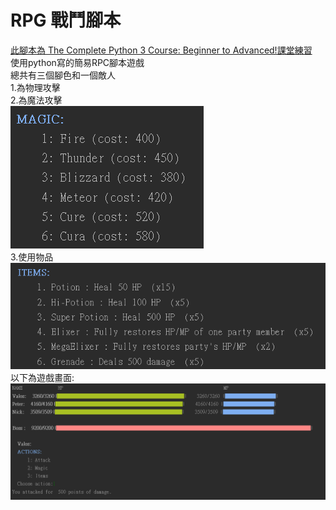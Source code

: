 # RPG 戰鬥腳本 
<a href="https://www.udemy.com/python-complete/learn/v4/overview">此腳本為
The Complete Python 3 Course: Beginner to Advanced!課堂練習</a><br>
使用python寫的簡易RPC腳本遊戲<br>
總共有三個腳色和一個敵人<br>
1.為物理攻擊<br>
2.為魔法攻擊<br>
![image](images/magics.PNG)<br>
3.使用物品<br>
![image](images/items.PNG)<br>
以下為遊戲畫面:<br>
![image](images/game_view.PNG)